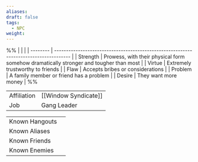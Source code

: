 ```yaml
---
aliases: 
draft: false
tags:
  - NPC
weight:
---
```

%%
|          |                                                                                       |
| -------- | ------------------------------------------------------------------------------------- |
| Strength | Prowess, with their physical form somehow dramatically stronger and tougher than most |
| Virtue   | Extremely trustworthy to friends                                                      |
| Flaw     | Accepts bribes or considerations                                                      |
| Problem  | A family member or friend has a problem                                               |
| Desire   | They want more money                                                                  |
%%

|             |                      |
| ----------- | -------------------- |
| Affiliation | [[Window Syndicate]] |
| Job         | Gang Leader          |

|                |     |
| -------------- | --- |
| Known Hangouts |     |
| Known Aliases  |     |
| Known Friends  |     |
| Known Enemies  |     |
